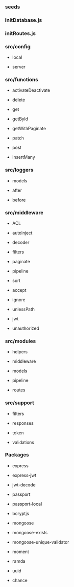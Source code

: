 ### seeds

### initDatabase.js

### initRoutes.js

### src/config

- local

- server

### src/functions

- activateDeactivate

- delete

- get

- getById

- getWithPaginate

- patch

- post

- insertMany

### src/loggers

- models

- after

- before

### src/middleware

- ACL

- autoInject

- decoder

- filters

- paginate

- pipeline

- sort

- accept

- ignore

- unlessPath

- jwt

- unauthorized

### src/modules

- helpers

- middleware

- models

- pipeline

- routes

### src/support

- filters

- responses

- token

- validations

### Packages

- express
- express-jwt
- jwt-decode

- passport
- passport-local

- bcryptjs
      
- mongoose
- mongoose-exists
- mongoose-unique-validator

- moment
- ramda
- uuid
- chance
